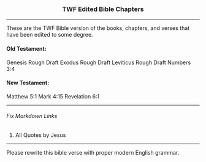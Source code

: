 <h3 align="center">TWF Edited Bible Chapters</h3>

---

These are the TWF Bible version of the books, chapters, and verses that have been edited to some degree.

#### Old Testament:

Genesis		Rough Draft
Exodus		Rough Draft
Leviticus	Rough Draft
Numbers		3:4


#### New Testament:

Matthew		5:1
Mark		4:15
Revelation	6:1

---

###### Fix Markdown Links

1. All Quotes by Jesus

---

Please rewrite this bible verse with proper modern English grammar. 

